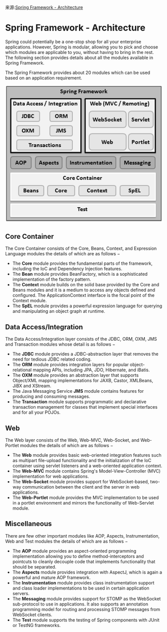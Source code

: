 来源:[Spring Framework - Architecture](https://www.tutorialspoint.com/spring/spring_architecture.htm)

# Spring Framework - Architecture

Spring could potentially be a one-stop shop for all your enterprise applications. However, Spring is modular, allowing you to pick and choose which modules are applicable to you, without having to bring in the rest. The following section provides details about all the modules available in Spring Framework.

The Spring Framework provides about 20 modules which can be used based on an application requirement.

![Spring Framework Architecture](.//images/SpringArchitecture.png)

## Core Container

The Core Container consists of the Core, Beans, Context, and Expression Language modules the details of which are as follows −

*   The **Core** module provides the fundamental parts of the framework, including the IoC and Dependency Injection features.
*   The **Bean** module provides BeanFactory, which is a sophisticated implementation of the factory pattern.
*   The **Context** module builds on the solid base provided by the Core and Beans modules and it is a medium to access any objects defined and configured. The ApplicationContext interface is the focal point of the Context module.
*   The **SpEL** module provides a powerful expression language for querying and manipulating an object graph at runtime.

## Data Access/Integration

The Data Access/Integration layer consists of the JDBC, ORM, OXM, JMS and Transaction modules whose detail is as follows −

*   The **JDBC** module provides a JDBC-abstraction layer that removes the need for tedious JDBC related coding.
*   The **ORM** module provides integration layers for popular object-relational mapping APIs, including JPA, JDO, Hibernate, and iBatis.
*   The **OXM** module provides an abstraction layer that supports Object/XML mapping implementations for JAXB, Castor, XMLBeans, JiBX and XStream.
*   The Java Messaging Service **JMS** module contains features for producing and consuming messages.
*   The **Transaction** module supports programmatic and declarative transaction management for classes that implement special interfaces and for all your POJOs.

## Web

The Web layer consists of the Web, Web-MVC, Web-Socket, and Web-Portlet modules the details of which are as follows −

*   The **Web** module provides basic web-oriented integration features such as multipart file-upload functionality and the initialization of the IoC container using servlet listeners and a web-oriented application context.
*   The **Web-MVC** module contains Spring's Model-View-Controller (MVC) implementation for web applications.
*   The **Web-Socket** module provides support for WebSocket-based, two-way communication between the client and the server in web applications.
*   The **Web-Portlet** module provides the MVC implementation to be used in a portlet environment and mirrors the functionality of Web-Servlet module.

## Miscellaneous

There are few other important modules like AOP, Aspects, Instrumentation, Web and Test modules the details of which are as follows −

*   The **AOP** module provides an aspect-oriented programming implementation allowing you to define method-interceptors and pointcuts to cleanly decouple code that implements functionality that should be separated.
*   The **Aspects** module provides integration with AspectJ, which is again a powerful and mature AOP framework.
*   The **Instrumentation** module provides class instrumentation support and class loader implementations to be used in certain application servers.
*   The **Messaging** module provides support for STOMP as the WebSocket sub-protocol to use in applications. It also supports an annotation programming model for routing and processing STOMP messages from WebSocket clients.
*   The **Test** module supports the testing of Spring components with JUnit or TestNG frameworks.